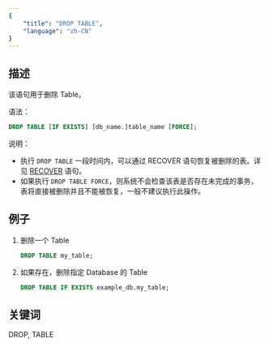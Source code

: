 ```yaml
---
{
    "title": "DROP TABLE",
    "language": "zh-CN"
}
---
```


<!--
Licensed to the Apache Software Foundation (ASF) under one
or more contributor license agreements.  See the NOTICE file
distributed with this work for additional information
regarding copyright ownership.  The ASF licenses this file
to you under the Apache License, Version 2.0 (the
"License"); you may not use this file except in compliance
with the License.  You may obtain a copy of the License at

  http://www.apache.org/licenses/LICENSE-2.0

Unless required by applicable law or agreed to in writing,
software distributed under the License is distributed on an
"AS IS" BASIS, WITHOUT WARRANTIES OR CONDITIONS OF ANY
KIND, either express or implied.  See the License for the
specific language governing permissions and limitations
under the License.
-->


## 描述

该语句用于删除 Table。

语法：

```sql
DROP TABLE [IF EXISTS] [db_name.]table_name [FORCE];
```


说明：

- 执行 `DROP TABLE` 一段时间内，可以通过 RECOVER 语句恢复被删除的表。详见 [RECOVER](../../../../sql-manual/sql-statements/recycle/RECOVER) 语句。
- 如果执行 `DROP TABLE FORCE`，则系统不会检查该表是否存在未完成的事务，表将直接被删除并且不能被恢复，一般不建议执行此操作。

## 例子

1. 删除一个 Table
   
    ```sql
    DROP TABLE my_table;
    ```
    
2. 如果存在，删除指定 Database 的 Table
   
    ```sql
    DROP TABLE IF EXISTS example_db.my_table;
    ```
    

## 关键词

DROP, TABLE



